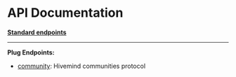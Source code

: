 # API Documentation

**[Standard endpoints](docs/api/standard_endpoints.md)**

---

**Plug Endpoints:**

- [community](docs/api/plugs/community.md): Hivemind communities protocol